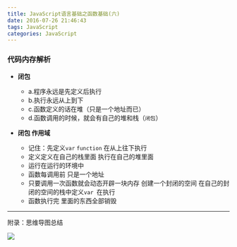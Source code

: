 ```yaml
---
title: JavaScript语言基础之函数基础(六)
date: 2016-07-26 21:46:43
tags: JavaScript
categories: JavaScript
---
```


### 代码内存解析
<!--more-->
- **闭包**

   - a.程序永远是先定义后执行
   - b.执行永远从上到下
   - c.函数定义的话在堆（只是一个地址而已）
   - d.函数调用的时候，就会有自己的堆和栈（`闭包`）


- **闭包 作用域**

    + 记住：先定义`var`  `function`  在从上往下执行
    + 定义定义在自己的栈里面 执行在自己的堆里面
    + 运行在运行的环境中
    + 函数每调用前  只是一个地址
    + 只要调用一次函数就会动态开辟一块内存 创建一个封闭的空间 在自己的封闭的空间的栈中定义`var `在执行
    + 函数执行完 里面的东西全部销毁


---

附录：思维导图总结

![](http://7xq6al.com1.z0.glb.clouddn.com/JavaScript%20%E5%87%BD%E6%95%B0%E5%9F%BA%E7%A1%80.gif)
